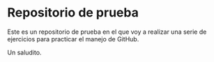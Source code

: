 # Repositorio de prueba
Este es un repositorio de prueba en el que voy a realizar 
una serie de ejercicios para practicar el manejo de GitHub.

Un saludito.
